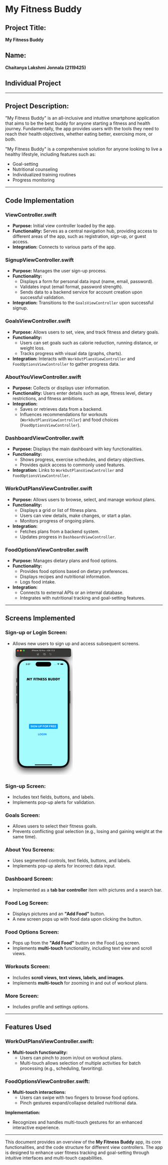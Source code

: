 # My Fitness Buddy

## Project Title:
**My Fitness Buddy**

## Name:
**Chaitanya Lakshmi Jonnala (2119425)**

## Individual Project

---

## Project Description:
"My Fitness Buddy" is an all-inclusive and intuitive smartphone application that aims to be the best buddy for anyone starting a fitness and health journey. Fundamentally, the app provides users with the tools they need to reach their health objectives, whether eating better, exercising more, or both. 

"My Fitness Buddy" is a comprehensive solution for anyone looking to live a healthy lifestyle, including features such as:
- Goal-setting
- Nutritional counseling
- Individualized training routines
- Progress monitoring

---

## Code Implementation

### ViewController.swift
- **Purpose:** Initial view controller loaded by the app.
- **Functionality:** Serves as a central navigation hub, providing access to different areas of the app, such as registration, sign-up, or guest access.
- **Integration:** Connects to various parts of the app.

### SignupViewController.swift
- **Purpose:** Manages the user sign-up process.
- **Functionality:** 
  - Displays a form for personal data input (name, email, password).
  - Validates input (email format, password strength).
  - Sends data to a backend service for account creation upon successful validation.
- **Integration:** Transitions to the `GoalsViewController` upon successful signup.

### GoalsViewController.swift
- **Purpose:** Allows users to set, view, and track fitness and dietary goals.
- **Functionality:** 
  - Users can set goals such as calorie reduction, running distance, or weight loss.
  - Tracks progress with visual data (graphs, charts).
- **Integration:** Interacts with `WorkOutPlansViewController` and `FoodOptionsViewController` to gather progress data.

### AboutYouViewController.swift
- **Purpose:** Collects or displays user information.
- **Functionality:** Users enter details such as age, fitness level, dietary restrictions, and fitness ambitions.
- **Integration:** 
  - Saves or retrieves data from a backend.
  - Influences recommendations for workouts (`WorkOutPlansViewController`) and food choices (`FoodOptionsViewController`).

### DashboardViewController.swift
- **Purpose:** Displays the main dashboard with key functionalities.
- **Functionality:** 
  - Shows progress, exercise schedules, and dietary objectives.
  - Provides quick access to commonly used features.
- **Integration:** Links to `WorkOutPlansViewController` and `FoodOptionsViewController`.

### WorkOutPlansViewController.swift
- **Purpose:** Allows users to browse, select, and manage workout plans.
- **Functionality:** 
  - Displays a grid or list of fitness plans.
  - Users can view details, make changes, or start a plan.
  - Monitors progress of ongoing plans.
- **Integration:** 
  - Fetches plans from a backend system.
  - Updates progress in `DashboardViewController`.

### FoodOptionsViewController.swift
- **Purpose:** Manages dietary plans and food options.
- **Functionality:** 
  - Provides food options based on dietary preferences.
  - Displays recipes and nutritional information.
  - Logs food intake.
- **Integration:** 
  - Connects to external APIs or an internal database.
  - Integrates with nutritional tracking and goal-setting features.

---

## Screens Implemented

### Sign-up or Login Screen:
- Allows new users to sign up and access subsequent screens.
![Sign in Page](ProjectScreenshots/1.png)
### Sign-up Screen:
- Includes text fields, buttons, and labels.
- Implements pop-up alerts for validation.

### Goals Screen:
- Allows users to select their fitness goals.
- Prevents conflicting goal selection (e.g., losing and gaining weight at the same time).

### About You Screens:
- Uses segmented controls, text fields, buttons, and labels.
- Implements pop-up alerts for incorrect data input.

### Dashboard Screen:
- Implemented as a **tab bar controller** item with pictures and a search bar.

### Food Log Screen:
- Displays pictures and an **"Add Food"** button.
- A new screen pops up with food data upon clicking the button.

### Food Options Screen:
- Pops up from the **"Add Food"** button on the Food Log screen.
- Implements **multi-touch** functionality, including text view and scroll views.

### Workouts Screen:
- Includes **scroll views, text views, labels, and images**.
- Implements **multi-touch** for zooming in and out of workout plans.

### More Screen:
- Includes profile and settings options.

---

## Features Used

### WorkOutPlansViewController.swift:
- **Multi-touch functionality:** 
  - Users can pinch to zoom in/out on workout plans.
  - Multi-touch allows selection of multiple activities for batch processing (e.g., scheduling, favoriting).

### FoodOptionsViewController.swift:
- **Multi-touch interactions:** 
  - Users can swipe with two fingers to browse food options.
  - Pinch gestures expand/collapse detailed nutritional data.

**Implementation:** 
- Recognizes and handles multi-touch gestures for an enhanced interactive experience.

---

This document provides an overview of the **My Fitness Buddy** app, its core functionalities, and the code structure for different view controllers. The app is designed to enhance user fitness tracking and goal-setting through intuitive interfaces and multi-touch capabilities.

